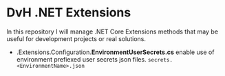 # DvH .NET Extensions
In this repository I will manage .NET Core Extensions methods that may be useful for development projects or real solutions.

- .Extensions.Configuration.**EnvironmentUserSecrets.cs** enable use of environment prefiexed user secrets json files. `secrets.<EnvironmentName>.json`
